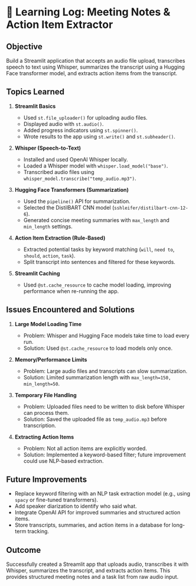 # 📘 Learning Log: Meeting Notes & Action Item Extractor

## Objective
Build a Streamlit application that accepts an audio file upload, transcribes speech to text using Whisper, summarizes the transcript using a Hugging Face transformer model, and extracts action items from the transcript.

## Topics Learned
1. **Streamlit Basics**  
   - Used `st.file_uploader()` for uploading audio files.  
   - Displayed audio with `st.audio()`.  
   - Added progress indicators using `st.spinner()`.  
   - Wrote results to the app using `st.write()` and `st.subheader()`.

2. **Whisper (Speech-to-Text)**  
   - Installed and used OpenAI Whisper locally.  
   - Loaded a Whisper model with `whisper.load_model("base")`.  
   - Transcribed audio files using `whisper_model.transcribe("temp_audio.mp3")`.

3. **Hugging Face Transformers (Summarization)**  
   - Used the `pipeline()` API for summarization.  
   - Selected the DistilBART CNN model (`sshleifer/distilbart-cnn-12-6`).  
   - Generated concise meeting summaries with `max_length` and `min_length` settings.

4. **Action Item Extraction (Rule-Based)**  
   - Extracted potential tasks by keyword matching (`will`, `need to`, `should`, `action`, `task`).  
   - Split transcript into sentences and filtered for these keywords.

5. **Streamlit Caching**  
   - Used `@st.cache_resource` to cache model loading, improving performance when re-running the app.

## Issues Encountered and Solutions
1. **Large Model Loading Time**  
   - Problem: Whisper and Hugging Face models take time to load every run.  
   - Solution: Used `@st.cache_resource` to load models only once.

2. **Memory/Performance Limits**  
   - Problem: Large audio files and transcripts can slow summarization.  
   - Solution: Limited summarization length with `max_length=150, min_length=50`.

3. **Temporary File Handling**  
   - Problem: Uploaded files need to be written to disk before Whisper can process them.  
   - Solution: Saved the uploaded file as `temp_audio.mp3` before transcription.

4. **Extracting Action Items**  
   - Problem: Not all action items are explicitly worded.  
   - Solution: Implemented a keyword-based filter; future improvement could use NLP-based extraction.

## Future Improvements
- Replace keyword filtering with an NLP task extraction model (e.g., using `spacy` or fine-tuned transformers).  
- Add speaker diarization to identify who said what.  
- Integrate OpenAI API for improved summaries and structured action items.  
- Store transcripts, summaries, and action items in a database for long-term tracking.

## Outcome
Successfully created a Streamlit app that uploads audio, transcribes it with Whisper, summarizes the transcript, and extracts action items. This provides structured meeting notes and a task list from raw audio input.
